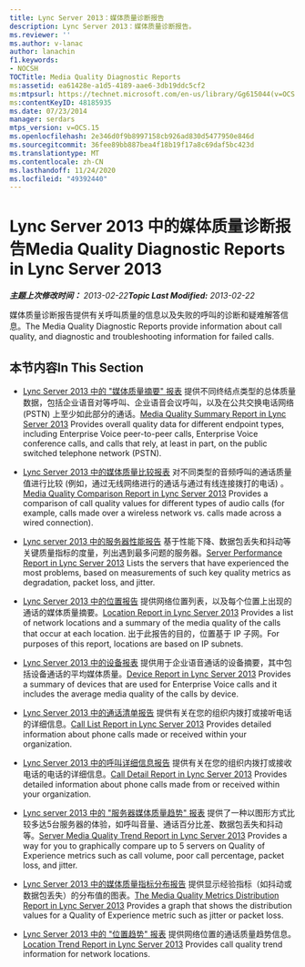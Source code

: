 ```yaml
---
title: Lync Server 2013：媒体质量诊断报告
description: Lync Server 2013：媒体质量诊断报告。
ms.reviewer: ''
ms.author: v-lanac
author: lanachin
f1.keywords:
- NOCSH
TOCTitle: Media Quality Diagnostic Reports
ms:assetid: ea61428e-a1d5-4189-aae6-3db19ddc5cf2
ms:mtpsurl: https://technet.microsoft.com/en-us/library/Gg615044(v=OCS.15)
ms:contentKeyID: 48185935
ms.date: 07/23/2014
manager: serdars
mtps_version: v=OCS.15
ms.openlocfilehash: 2e346d0f9b8997158cb926ad830d5477950e846d
ms.sourcegitcommit: 36fee89bb887bea4f18b19f17a8c69daf5bc423d
ms.translationtype: MT
ms.contentlocale: zh-CN
ms.lasthandoff: 11/24/2020
ms.locfileid: "49392440"
---
```

# <a name="media-quality-diagnostic-reports-in-lync-server-2013"></a><span data-ttu-id="167d6-103">Lync Server 2013 中的媒体质量诊断报告</span><span class="sxs-lookup"><span data-stu-id="167d6-103">Media Quality Diagnostic Reports in Lync Server 2013</span></span>

<div data-xmlns="http://www.w3.org/1999/xhtml">

<div class="topic" data-xmlns="http://www.w3.org/1999/xhtml" data-msxsl="urn:schemas-microsoft-com:xslt" data-cs="https://msdn.microsoft.com/">

<div data-asp="https://msdn2.microsoft.com/asp">



</div>

<div id="mainSection">

<div id="mainBody"><span data-ttu-id="167d6-104">

<span> </span></span><span class="sxs-lookup"><span data-stu-id="167d6-104">

<span> </span></span></span>

<span data-ttu-id="167d6-105">_**主题上次修改时间：** 2013-02-22_</span><span class="sxs-lookup"><span data-stu-id="167d6-105">_**Topic Last Modified:** 2013-02-22_</span></span>

<span data-ttu-id="167d6-106">媒体质量诊断报告提供有关呼叫质量的信息以及失败的呼叫的诊断和疑难解答信息。</span><span class="sxs-lookup"><span data-stu-id="167d6-106">The Media Quality Diagnostic Reports provide information about call quality, and diagnostic and troubleshooting information for failed calls.</span></span>

<div>

## <a name="in-this-section"></a><span data-ttu-id="167d6-107">本节内容</span><span class="sxs-lookup"><span data-stu-id="167d6-107">In This Section</span></span>

  - <span data-ttu-id="167d6-108">[Lync Server 2013 中的 "媒体质量摘要" 报表](lync-server-2013-media-quality-summary-report.md)   提供不同终结点类型的总体质量数据，包括企业语音对等呼叫、企业语音会议呼叫，以及在公共交换电话网络 (PSTN) 上至少如此部分的通话。</span><span class="sxs-lookup"><span data-stu-id="167d6-108">[Media Quality Summary Report in Lync Server 2013](lync-server-2013-media-quality-summary-report.md)   Provides overall quality data for different endpoint types, including Enterprise Voice peer-to-peer calls, Enterprise Voice conference calls, and calls that rely, at least in part, on the public switched telephone network (PSTN).</span></span>

  - <span data-ttu-id="167d6-109">[Lync Server 2013 中的媒体质量比较报表](lync-server-2013-media-quality-comparison-report.md)   对不同类型的音频呼叫的通话质量值进行比较 (例如，通过无线网络进行的通话与通过有线连接拨打的电话) 。</span><span class="sxs-lookup"><span data-stu-id="167d6-109">[Media Quality Comparison Report in Lync Server 2013](lync-server-2013-media-quality-comparison-report.md)   Provides a comparison of call quality values for different types of audio calls (for example, calls made over a wireless network vs. calls made across a wired connection).</span></span>

  - <span data-ttu-id="167d6-110">[Lync server 2013 中的服务器性能报告](lync-server-2013-server-performance-report.md)   基于性能下降、数据包丢失和抖动等关键质量指标的度量，列出遇到最多问题的服务器。</span><span class="sxs-lookup"><span data-stu-id="167d6-110">[Server Performance Report in Lync Server 2013](lync-server-2013-server-performance-report.md)   Lists the servers that have experienced the most problems, based on measurements of such key quality metrics as degradation, packet loss, and jitter.</span></span>

  - <span data-ttu-id="167d6-111">[Lync Server 2013 中的位置报告](lync-server-2013-location-report.md)   提供网络位置列表，以及每个位置上出现的通话的媒体质量摘要。</span><span class="sxs-lookup"><span data-stu-id="167d6-111">[Location Report in Lync Server 2013](lync-server-2013-location-report.md)   Provides a list of network locations and a summary of the media quality of the calls that occur at each location.</span></span> <span data-ttu-id="167d6-112">出于此报告的目的，位置基于 IP 子网。</span><span class="sxs-lookup"><span data-stu-id="167d6-112">For purposes of this report, locations are based on IP subnets.</span></span>

  - <span data-ttu-id="167d6-113">[Lync Server 2013 中的设备报表](lync-server-2013-device-report.md)   提供用于企业语音通话的设备摘要，其中包括设备通话的平均媒体质量。</span><span class="sxs-lookup"><span data-stu-id="167d6-113">[Device Report in Lync Server 2013](lync-server-2013-device-report.md)   Provides a summary of devices that are used for Enterprise Voice calls and it includes the average media quality of the calls by device.</span></span>

  - <span data-ttu-id="167d6-114">[Lync Server 2013 中的通话清单报告](lync-server-2013-call-list-report.md)   提供有关在您的组织内拨打或接听电话的详细信息。</span><span class="sxs-lookup"><span data-stu-id="167d6-114">[Call List Report in Lync Server 2013](lync-server-2013-call-list-report.md)   Provides detailed information about phone calls made or received within your organization.</span></span>

  - <span data-ttu-id="167d6-115">[Lync Server 2013 中的呼叫详细信息报告](lync-server-2013-call-detail-report.md)   提供有关在您的组织内拨打或接收电话的电话的详细信息。</span><span class="sxs-lookup"><span data-stu-id="167d6-115">[Call Detail Report in Lync Server 2013](lync-server-2013-call-detail-report.md)   Provides detailed information about phone calls made from or received within your organization.</span></span>

  - <span data-ttu-id="167d6-116">[Lync server 2013 中的 "服务器媒体质量趋势" 报表](lync-server-2013-server-media-quality-trend-report.md)   提供了一种以图形方式比较多达5台服务器的体验，如呼叫音量、通话百分比差、数据包丢失和抖动等。</span><span class="sxs-lookup"><span data-stu-id="167d6-116">[Server Media Quality Trend Report in Lync Server 2013](lync-server-2013-server-media-quality-trend-report.md)   Provides a way for you to graphically compare up to 5 servers on Quality of Experience metrics such as call volume, poor call percentage, packet loss, and jitter.</span></span>

  - <span data-ttu-id="167d6-117">[Lync Server 2013 中的媒体质量指标分布报告](lync-server-2013-media-quality-metrics-distribution-report.md)   提供显示经验指标（如抖动或数据包丢失）的分布值的图表。</span><span class="sxs-lookup"><span data-stu-id="167d6-117">[The Media Quality Metrics Distribution Report in Lync Server 2013](lync-server-2013-media-quality-metrics-distribution-report.md)   Provides a graph that shows the distribution values for a Quality of Experience metric such as jitter or packet loss.</span></span>

  - <span data-ttu-id="167d6-118">[Lync Server 2013 中的 "位置趋势" 报表](lync-server-2013-location-trend-report.md)   提供网络位置的通话质量趋势信息。</span><span class="sxs-lookup"><span data-stu-id="167d6-118">[Location Trend Report in Lync Server 2013](lync-server-2013-location-trend-report.md)   Provides call quality trend information for network locations.</span></span>

<span data-ttu-id="167d6-119"></div>

</div>

<span> </span>

</div>

</div>

</span><span class="sxs-lookup"><span data-stu-id="167d6-119"></div>

</div>

<span> </span>

</div>

</div>

</span></span></div>

